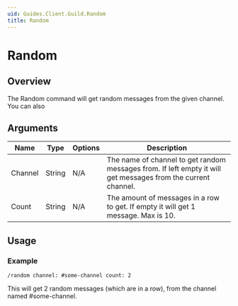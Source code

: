 ```yaml
---
uid: Guides.Client.Guild.Random
title: Random
---
```


# Random
## Overview
The Random command will get random messages from the given channel. You can also 

## Arguments
| Name        | Type        | Options           | Description                                                                                                   |
| ----------- | ----------- | ----------------- | ------------------------------------------------------------------------------------------------------------- |
| Channel     | String      | N/A               | The name of channel to get random messages from. If left empty it will get messages from the current channel. |
| Count       | String      | N/A               | The amount of messages in a row to get. If empty it will get 1 message. Max is 10.                            |

## Usage

### Example
```
/random channel: #some-channel count: 2
```
This will get 2 random messages (which are in a row), from the channel named #some-channel.